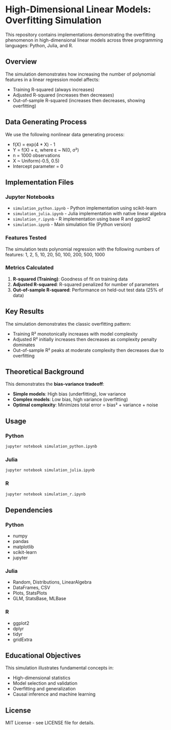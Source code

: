 # High-Dimensional Linear Models: Overfitting Simulation

This repository contains implementations demonstrating the overfitting phenomenon in high-dimensional linear models across three programming languages: Python, Julia, and R.

## Overview

The simulation demonstrates how increasing the number of polynomial features in a linear regression model affects:
- Training R-squared (always increases)
- Adjusted R-squared (increases then decreases)  
- Out-of-sample R-squared (increases then decreases, showing overfitting)

## Data Generating Process

We use the following nonlinear data generating process:
- f(X) = exp(4 * X) - 1
- Y = f(X) + ε, where ε ~ N(0, σ²)
- n = 1000 observations
- X ~ Uniform(-0.5, 0.5)
- Intercept parameter = 0

## Implementation Files

### Jupyter Notebooks
- `simulation_python.ipynb` - Python implementation using scikit-learn
- `simulation_julia.ipynb` - Julia implementation with native linear algebra
- `simulation_r.ipynb` - R implementation using base R and ggplot2
- `simulation.ipynb` - Main simulation file (Python version)

### Features Tested
The simulation tests polynomial regression with the following numbers of features:
1, 2, 5, 10, 20, 50, 100, 200, 500, 1000

### Metrics Calculated
1. **R-squared (Training)**: Goodness of fit on training data
2. **Adjusted R-squared**: R-squared penalized for number of parameters
3. **Out-of-sample R-squared**: Performance on held-out test data (25% of data)

## Key Results

The simulation demonstrates the classic overfitting pattern:
- Training R² monotonically increases with model complexity
- Adjusted R² initially increases then decreases as complexity penalty dominates
- Out-of-sample R² peaks at moderate complexity then decreases due to overfitting

## Theoretical Background

This demonstrates the **bias-variance tradeoff**:
- **Simple models**: High bias (underfitting), low variance
- **Complex models**: Low bias, high variance (overfitting)
- **Optimal complexity**: Minimizes total error = bias² + variance + noise

## Usage

### Python
```bash
jupyter notebook simulation_python.ipynb
```

### Julia
```bash
jupyter notebook simulation_julia.ipynb
```

### R
```bash
jupyter notebook simulation_r.ipynb
```

## Dependencies

### Python
- numpy
- pandas
- matplotlib
- scikit-learn
- jupyter

### Julia
- Random, Distributions, LinearAlgebra
- DataFrames, CSV
- Plots, StatsPlots
- GLM, StatsBase, MLBase

### R
- ggplot2
- dplyr
- tidyr
- gridExtra

## Educational Objectives

This simulation illustrates fundamental concepts in:
- High-dimensional statistics
- Model selection and validation
- Overfitting and generalization
- Causal inference and machine learning

## License

MIT License - see LICENSE file for details.
